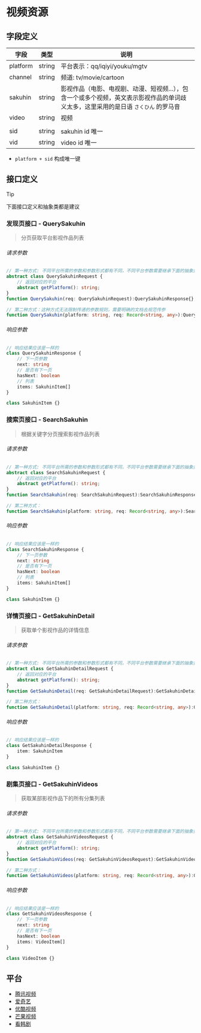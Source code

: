 # 视频资源


## 字段定义

| 字段       | 类型     | 说明                                                                    |
|----------|--------|-----------------------------------------------------------------------|
| platform | string | 平台表示：qq/iqiyi/youku/mgtv                                              |
| channel  | string | 频道: tv/movie/cartoon                                                  |
| sakuhin  | string | 影视作品（电影、电视剧、动漫、短视频...），包含一个或多个视频，英文表示影视作品的单词歧义太多，这里采用的是日语 `さくひん` 的罗马音 |
| video    | string | 视频                                                                    |
|          |        |                                                                       |
| sid      | string | sakuhin id 唯一                                                         |
| vid      | string | video id   唯一                                                         |

- `platform + sid` 构成唯一键

## 接口定义

> [!TIP]
> 下面接口定义和抽象类都是建议

### 发现页接口 - QuerySakuhin

> 分页获取平台影视作品列表

###### 请求参数

```typescript
// 第一种方式: 不同平台所需的参数和参数形式都有不同，不同平台参数需要继承下面的抽象类，实现下面方法
abstract class QuerySakuhinRequest {
    // 返回对应的平台
    abstract getPlatform(): string;
}
function QuerySakuhin(req: QuerySakuhinRequest):QuerySakuhinResponse{};

// 第二种方式：这种方式无法限制传递的参数规则，需要明确的文档去规范传参
function QuerySakuhin(platform: string, req: Record<string, any>):QuerySakuhinResponse{};
```

###### 响应参数

```typescript
// 响应结果应该是一样的
class QuerySakuhinResponse {
    // 下一页参数
    next: string
    // 是否有下一页
    hasNext: boolean
    // 列表
    items: SakuhinItem[]
}

class SakuhinItem {}
```

### 搜索页接口 - SearchSakuhin

> 根据关键字分页搜索影视作品列表

###### 请求参数

```typescript
// 第一种方式: 不同平台所需的参数和参数形式都有不同，不同平台参数需要继承下面的抽象类，实现下面方法
abstract class SearchSakuhinRequest {
    // 返回对应的平台
    abstract getPlatform(): string;
}
function SearchSakuhin(req: SearchSakuhinRequest):SearchSakuhinResponse{};

// 第二种方式：
function SearchSakuhin(platform: string, req: Record<string, any>):SearchSakuhinResponse{};
```

###### 响应参数

```typescript
// 响应结果应该是一样的
class SearchSakuhinResponse {
    // 下一页参数
    next: string
    // 是否有下一页
    hasNext: boolean
    // 列表
    items: SakuhinItem[]
}

class SakuhinItem {}
```

### 详情页接口 - GetSakuhinDetail

> 获取单个影视作品的详情信息

###### 请求参数

```typescript
// 第一种方式: 不同平台所需的参数和参数形式都有不同，不同平台参数需要继承下面的抽象类，实现下面方法
abstract class GetSakuhinDetailRequest {
    // 返回对应的平台
    abstract getPlatform(): string;
}
function GetSakuhinDetail(req: GetSakuhinDetailRequest):GetSakuhinDetailResponse{};

// 第二种方式：
function GetSakuhinDetail(platform: string, req: Record<string, any>):GetSakuhinDetailResponse{};
```

###### 响应参数

```typescript
// 响应结果应该是一样的
class GetSakuhinDetailResponse {
    item: SakuhinItem
}

class SakuhinItem {}
```

### 剧集页接口 - GetSakuhinVideos

> 获取某部影视作品下的所有分集列表

###### 请求参数

```typescript
// 第一种方式: 不同平台所需的参数和参数形式都有不同，不同平台参数需要继承下面的抽象类，实现下面方法
abstract class GetSakuhinVideosRequest {
    // 返回对应的平台
    abstract getPlatform(): string;
}
function GetSakuhinVideos(req: GetSakuhinVideosRequest):GetSakuhinVideosResponse{};

// 第二种方式：
function GetSakuhinVideos(platform: string, req: Record<string, any>):GetSakuhinVideosResponse{};
```

###### 响应参数

```typescript
// 响应结果应该是一样的
class GetSakuhinVideosResponse {
    // 下一页参数
    next: string
    // 是否有下一页
    hasNext: boolean
    items: VideoItem[]
}

class VideoItem {}
```

## 平台

- [腾讯视频](platform/qq.md)
- [爱奇艺](platform/iqiyi.md)
- [优酷视频](platform/youku.md)
- [芒果视频](platform/mgtv.md)
- [看韩剧](platform/kancc.md)


